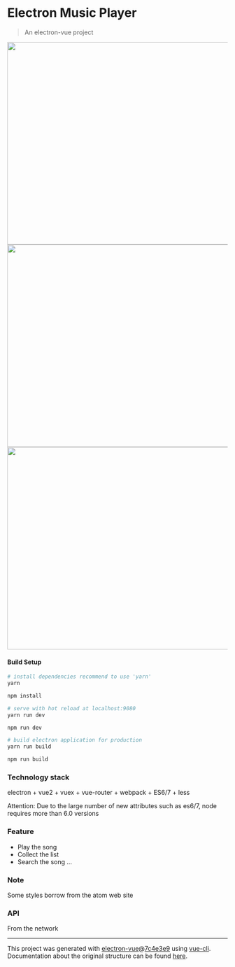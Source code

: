 # Electron Music Player

> An electron-vue project

<img src="https://github.com/thunderstreak/music/tree/master/static/player1.png" width="800" height="463"/>

<img src="https://github.com/thunderstreak/music/tree/master/static/player2.png" width="800" height="463"/>

<img src="https://github.com/thunderstreak/music/tree/master/static/player3.png" width="800" height="463"/>

#### Build Setup

``` bash
# install dependencies recommend to use 'yarn'
yarn

npm install

# serve with hot reload at localhost:9080
yarn run dev

npm run dev

# build electron application for production
yarn run build

npm run build

```

### Technology stack

electron + vue2 + vuex + vue-router + webpack + ES6/7 + less

Attention: Due to the large number of new attributes such as es6/7, node requires more than 6.0 versions

### Feature
- Play the song
- Collect the list
- Search the song
...

### Note
Some styles borrow from the atom web site

### API
From the network

---

This project was generated with [electron-vue](https://github.com/SimulatedGREG/electron-vue)@[7c4e3e9](https://github.com/SimulatedGREG/electron-vue/tree/7c4e3e90a772bd4c27d2dd4790f61f09bae0fcef) using [vue-cli](https://github.com/vuejs/vue-cli). Documentation about the original structure can be found [here](https://simulatedgreg.gitbooks.io/electron-vue/content/index.html).
